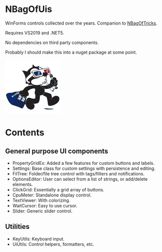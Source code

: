 # NBagOfUis
WinForms controls collected over the years. Companion to [NBagOfTricks](https://github.com/cepthomas/NBagOfTricks/blob/main/README.md).

Requires VS2019 and .NET5.

No dependencies on third party components.

Probably I should make this into a nuget package at some point.

![logo](felixui.png)

# Contents

## General purpose UI components
- PropertyGridEx: Added a few features for custom buttons and labels.
- Settings: Base class for custom settings with persistence and editing.
- FilTree: Folder/file tree control with tags/filters and notifications.
- OptionsEditor: User can select from a list of strings, or add/delete elements.
- ClickGrid: Essentially a grid array of buttons.
- CpuMeter: Standalone display control.
- TextViewer: With colorizing.
- WaitCursor: Easy to use cursor.
- Slider: Generic slider control.

## Utilities
- KeyUtils: Keyboard input.
- UiUtils: Control helpers, formatters, etc.

